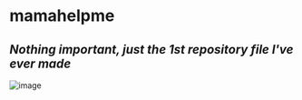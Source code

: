 # mamahelpme
## _**Nothing important, just the 1st repository file I've ever made**_
![image](https://github.com/user-attachments/assets/c0ce183e-2395-4592-b4d9-95281a1048ee)
